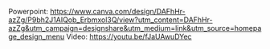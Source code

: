 Powerpoint: https://www.canva.com/design/DAFhHr-azZg/P9bh2J1AIQob_Erbmxol3Q/view?utm_content=DAFhHr-azZg&utm_campaign=designshare&utm_medium=link&utm_source=homepage_design_menu
Video: https://youtu.be/fJaUAwuDYec
